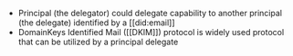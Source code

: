 - Principal (the delegator) could delegate capability to another principal (the delegate) identified by a [[did:email]]
- DomainKeys Identified Mail ([[DKIM]]) protocol is widely used protocol that can be utilized by a principal  delegate